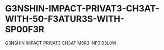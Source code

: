 # G3NSHIN-IMPACT-PRIVAT3-CH3AT-WITH-50-F3ATUR3S-WITH-SP00F3R
G3NSHIN IMPACT PRIVAT3 CH3AT M0R3 INF0 B3L0W
